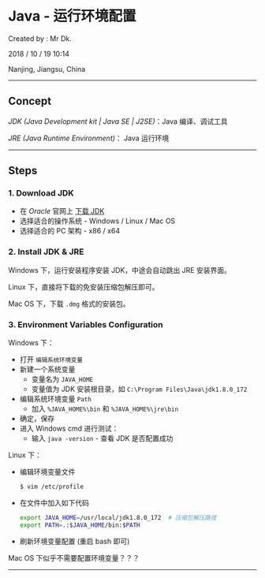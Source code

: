 # Java - 运行环境配置

Created by : Mr Dk.

2018 / 10 / 19 10:14

Nanjing, Jiangsu, China

---

## Concept

*JDK (Java Development kit | Java SE | J2SE)*：Java 编译、调试工具

*JRE (Java Runtime Environment)*： Java 运行环境

---

## Steps

### 1. Download JDK

* 在 *Oracle* 官网上 [下载 JDK](https://www.oracle.com/technetwork/java/javase/downloads/jdk8-downloads-2133151.html)
* 选择适合的操作系统 - Windows / Linux / Mac OS
* 选择适合的 PC 架构 - x86 / x64

### 2. Install JDK & JRE

Windows 下，运行安装程序安装 JDK，中途会自动跳出 JRE 安装界面。

Linux 下，直接将下载的免安装压缩包解压即可。

Mac OS 下，下载 `.dmg` 格式的安装包。

### 3. Environment Variables Configuration

Windows 下：

* 打开 `编辑系统环境变量`
* 新建一个系统变量
  * 变量名为 `JAVA_HOME`
  * 变量值为 JDK 安装根目录，如 `C:\Program Files\Java\jdk1.8.0_172`
* 编辑系统环境变量 `Path`
  * 加入 `%JAVA_HOME%\bin` 和 `%JAVA_HOME%\jre\bin`
* 确定，保存
* 进入 Windows cmd 进行测试：
  * 输入 `java -version` - 查看 JDK 是否配置成功

Linux 下：

* 编辑环境变量文件
  ```bash
  $ vim /etc/profile
  ```
* 在文件中加入如下代码
  ```bash
  export JAVA_HOME=/usr/local/jdk1.8.0_172  # 压缩包解压路径
  export PATH=.:$JAVA_HOME/bin:$PATH
  ```
* 刷新环境变量配置 (重启 bash 即可)

Mac OS 下似乎不需要配置环境变量？？？

---

